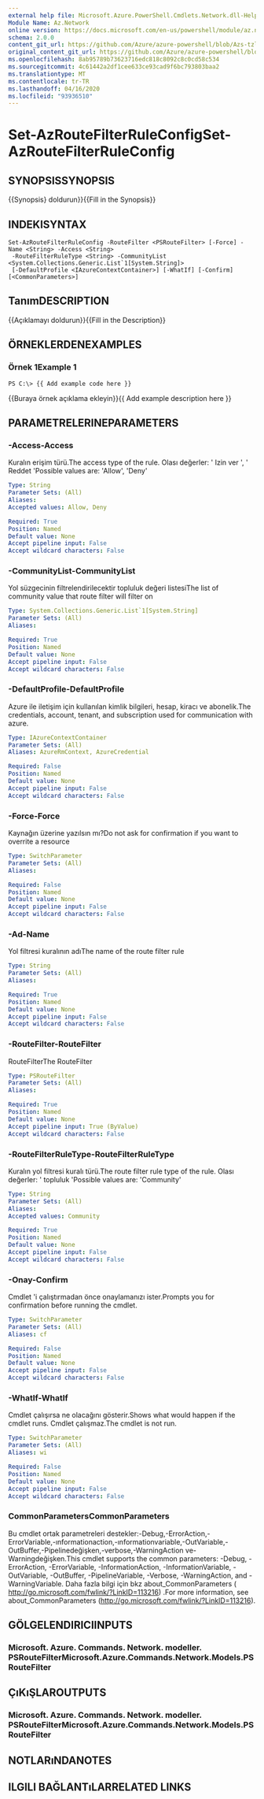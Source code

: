 ```yaml
---
external help file: Microsoft.Azure.PowerShell.Cmdlets.Network.dll-Help.xml
Module Name: Az.Network
online version: https://docs.microsoft.com/en-us/powershell/module/az.network/set-azroutefilterruleconfig
schema: 2.0.0
content_git_url: https://github.com/Azure/azure-powershell/blob/Azs-tzl/src/Network/Network/help/Set-AzRouteFilterRuleConfig.md
original_content_git_url: https://github.com/Azure/azure-powershell/blob/Azs-tzl/src/Network/Network/help/Set-AzRouteFilterRuleConfig.md
ms.openlocfilehash: 8ab95789b73623716edc818c8092c8c0cd58c534
ms.sourcegitcommit: 4c61442a2df1cee633ce93cad9f6bc793803baa2
ms.translationtype: MT
ms.contentlocale: tr-TR
ms.lasthandoff: 04/16/2020
ms.locfileid: "93936510"
---
```

# <span data-ttu-id="ad1f4-101">Set-AzRouteFilterRuleConfig</span><span class="sxs-lookup"><span data-stu-id="ad1f4-101">Set-AzRouteFilterRuleConfig</span></span>

## <span data-ttu-id="ad1f4-102">SYNOPSIS</span><span class="sxs-lookup"><span data-stu-id="ad1f4-102">SYNOPSIS</span></span>
<span data-ttu-id="ad1f4-103">{{Synopsis} doldurun}}</span><span class="sxs-lookup"><span data-stu-id="ad1f4-103">{{Fill in the Synopsis}}</span></span>

## <span data-ttu-id="ad1f4-104">INDEKI</span><span class="sxs-lookup"><span data-stu-id="ad1f4-104">SYNTAX</span></span>

```
Set-AzRouteFilterRuleConfig -RouteFilter <PSRouteFilter> [-Force] -Name <String> -Access <String>
 -RouteFilterRuleType <String> -CommunityList <System.Collections.Generic.List`1[System.String]>
 [-DefaultProfile <IAzureContextContainer>] [-WhatIf] [-Confirm] [<CommonParameters>]
```

## <span data-ttu-id="ad1f4-105">Tanım</span><span class="sxs-lookup"><span data-stu-id="ad1f4-105">DESCRIPTION</span></span>
<span data-ttu-id="ad1f4-106">{{Açıklamayı doldurun}}</span><span class="sxs-lookup"><span data-stu-id="ad1f4-106">{{Fill in the Description}}</span></span>

## <span data-ttu-id="ad1f4-107">ÖRNEKLERDEN</span><span class="sxs-lookup"><span data-stu-id="ad1f4-107">EXAMPLES</span></span>

### <span data-ttu-id="ad1f4-108">Örnek 1</span><span class="sxs-lookup"><span data-stu-id="ad1f4-108">Example 1</span></span>
```
PS C:\> {{ Add example code here }}
```

<span data-ttu-id="ad1f4-109">{{Buraya örnek açıklama ekleyin}}</span><span class="sxs-lookup"><span data-stu-id="ad1f4-109">{{ Add example description here }}</span></span>

## <span data-ttu-id="ad1f4-110">PARAMETRELERINE</span><span class="sxs-lookup"><span data-stu-id="ad1f4-110">PARAMETERS</span></span>

### <span data-ttu-id="ad1f4-111">-Access</span><span class="sxs-lookup"><span data-stu-id="ad1f4-111">-Access</span></span>
<span data-ttu-id="ad1f4-112">Kuralın erişim türü.</span><span class="sxs-lookup"><span data-stu-id="ad1f4-112">The access type of the rule.</span></span>
<span data-ttu-id="ad1f4-113">Olası değerler: ' Izin ver ', ' Reddet '</span><span class="sxs-lookup"><span data-stu-id="ad1f4-113">Possible values are: 'Allow', 'Deny'</span></span>

```yaml
Type: String
Parameter Sets: (All)
Aliases: 
Accepted values: Allow, Deny

Required: True
Position: Named
Default value: None
Accept pipeline input: False
Accept wildcard characters: False
```

### <span data-ttu-id="ad1f4-114">-CommunityList</span><span class="sxs-lookup"><span data-stu-id="ad1f4-114">-CommunityList</span></span>
<span data-ttu-id="ad1f4-115">Yol süzgecinin filtrelendirilecektir topluluk değeri listesi</span><span class="sxs-lookup"><span data-stu-id="ad1f4-115">The list of community value that route filter will filter on</span></span>

```yaml
Type: System.Collections.Generic.List`1[System.String]
Parameter Sets: (All)
Aliases: 

Required: True
Position: Named
Default value: None
Accept pipeline input: False
Accept wildcard characters: False
```

### <span data-ttu-id="ad1f4-116">-DefaultProfile</span><span class="sxs-lookup"><span data-stu-id="ad1f4-116">-DefaultProfile</span></span>
<span data-ttu-id="ad1f4-117">Azure ile iletişim için kullanılan kimlik bilgileri, hesap, kiracı ve abonelik.</span><span class="sxs-lookup"><span data-stu-id="ad1f4-117">The credentials, account, tenant, and subscription used for communication with azure.</span></span>

```yaml
Type: IAzureContextContainer
Parameter Sets: (All)
Aliases: AzureRmContext, AzureCredential

Required: False
Position: Named
Default value: None
Accept pipeline input: False
Accept wildcard characters: False
```

### <span data-ttu-id="ad1f4-118">-Force</span><span class="sxs-lookup"><span data-stu-id="ad1f4-118">-Force</span></span>
<span data-ttu-id="ad1f4-119">Kaynağın üzerine yazılsın mı?</span><span class="sxs-lookup"><span data-stu-id="ad1f4-119">Do not ask for confirmation if you want to overrite a resource</span></span>

```yaml
Type: SwitchParameter
Parameter Sets: (All)
Aliases: 

Required: False
Position: Named
Default value: None
Accept pipeline input: False
Accept wildcard characters: False
```

### <span data-ttu-id="ad1f4-120">-Ad</span><span class="sxs-lookup"><span data-stu-id="ad1f4-120">-Name</span></span>
<span data-ttu-id="ad1f4-121">Yol filtresi kuralının adı</span><span class="sxs-lookup"><span data-stu-id="ad1f4-121">The name of the route filter rule</span></span>

```yaml
Type: String
Parameter Sets: (All)
Aliases: 

Required: True
Position: Named
Default value: None
Accept pipeline input: False
Accept wildcard characters: False
```

### <span data-ttu-id="ad1f4-122">-RouteFilter</span><span class="sxs-lookup"><span data-stu-id="ad1f4-122">-RouteFilter</span></span>
<span data-ttu-id="ad1f4-123">RouteFilter</span><span class="sxs-lookup"><span data-stu-id="ad1f4-123">The RouteFilter</span></span>

```yaml
Type: PSRouteFilter
Parameter Sets: (All)
Aliases: 

Required: True
Position: Named
Default value: None
Accept pipeline input: True (ByValue)
Accept wildcard characters: False
```

### <span data-ttu-id="ad1f4-124">-RouteFilterRuleType</span><span class="sxs-lookup"><span data-stu-id="ad1f4-124">-RouteFilterRuleType</span></span>
<span data-ttu-id="ad1f4-125">Kuralın yol filtresi kuralı türü.</span><span class="sxs-lookup"><span data-stu-id="ad1f4-125">The route filter rule type of the rule.</span></span>
<span data-ttu-id="ad1f4-126">Olası değerler: ' topluluk '</span><span class="sxs-lookup"><span data-stu-id="ad1f4-126">Possible values are: 'Community'</span></span>

```yaml
Type: String
Parameter Sets: (All)
Aliases: 
Accepted values: Community

Required: True
Position: Named
Default value: None
Accept pipeline input: False
Accept wildcard characters: False
```

### <span data-ttu-id="ad1f4-127">-Onay</span><span class="sxs-lookup"><span data-stu-id="ad1f4-127">-Confirm</span></span>
<span data-ttu-id="ad1f4-128">Cmdlet 'i çalıştırmadan önce onaylamanızı ister.</span><span class="sxs-lookup"><span data-stu-id="ad1f4-128">Prompts you for confirmation before running the cmdlet.</span></span>

```yaml
Type: SwitchParameter
Parameter Sets: (All)
Aliases: cf

Required: False
Position: Named
Default value: None
Accept pipeline input: False
Accept wildcard characters: False
```

### <span data-ttu-id="ad1f4-129">-WhatIf</span><span class="sxs-lookup"><span data-stu-id="ad1f4-129">-WhatIf</span></span>
<span data-ttu-id="ad1f4-130">Cmdlet çalışırsa ne olacağını gösterir.</span><span class="sxs-lookup"><span data-stu-id="ad1f4-130">Shows what would happen if the cmdlet runs.</span></span> <span data-ttu-id="ad1f4-131">Cmdlet çalışmaz.</span><span class="sxs-lookup"><span data-stu-id="ad1f4-131">The cmdlet is not run.</span></span>

```yaml
Type: SwitchParameter
Parameter Sets: (All)
Aliases: wi

Required: False
Position: Named
Default value: None
Accept pipeline input: False
Accept wildcard characters: False
```

### <span data-ttu-id="ad1f4-132">CommonParameters</span><span class="sxs-lookup"><span data-stu-id="ad1f4-132">CommonParameters</span></span>
<span data-ttu-id="ad1f4-133">Bu cmdlet ortak parametreleri destekler:-Debug,-ErrorAction,-ErrorVariable,-ınformationaction,-ınformationvariable,-OutVariable,-OutBuffer,-Pipelinedeğişken,-verbose,-WarningAction ve-Warningdeğişken.</span><span class="sxs-lookup"><span data-stu-id="ad1f4-133">This cmdlet supports the common parameters: -Debug, -ErrorAction, -ErrorVariable, -InformationAction, -InformationVariable, -OutVariable, -OutBuffer, -PipelineVariable, -Verbose, -WarningAction, and -WarningVariable.</span></span> <span data-ttu-id="ad1f4-134">Daha fazla bilgi için bkz about_CommonParameters ( http://go.microsoft.com/fwlink/?LinkID=113216) .</span><span class="sxs-lookup"><span data-stu-id="ad1f4-134">For more information, see about_CommonParameters (http://go.microsoft.com/fwlink/?LinkID=113216).</span></span>

## <span data-ttu-id="ad1f4-135">GÖLGELENDIRICI</span><span class="sxs-lookup"><span data-stu-id="ad1f4-135">INPUTS</span></span>

### <span data-ttu-id="ad1f4-136">Microsoft. Azure. Commands. Network. modeller. PSRouteFilter</span><span class="sxs-lookup"><span data-stu-id="ad1f4-136">Microsoft.Azure.Commands.Network.Models.PSRouteFilter</span></span>

## <span data-ttu-id="ad1f4-137">ÇıKıŞLAR</span><span class="sxs-lookup"><span data-stu-id="ad1f4-137">OUTPUTS</span></span>

### <span data-ttu-id="ad1f4-138">Microsoft. Azure. Commands. Network. modeller. PSRouteFilter</span><span class="sxs-lookup"><span data-stu-id="ad1f4-138">Microsoft.Azure.Commands.Network.Models.PSRouteFilter</span></span>

## <span data-ttu-id="ad1f4-139">NOTLARıNDA</span><span class="sxs-lookup"><span data-stu-id="ad1f4-139">NOTES</span></span>

## <span data-ttu-id="ad1f4-140">ILGILI BAĞLANTıLAR</span><span class="sxs-lookup"><span data-stu-id="ad1f4-140">RELATED LINKS</span></span>

